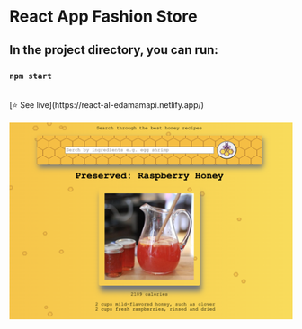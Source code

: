 # React App Fashion Store

## In the project directory, you can run:

### `npm start`

<br>
[⭐ See live](https://react-al-edamamapi.netlify.app/)
<br>
<br>
<img src="./src/img/screen.png" alt='project' width="570px" height="350px">